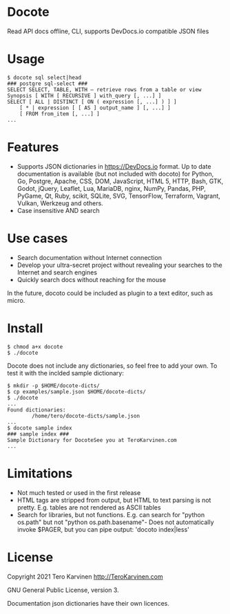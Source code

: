 # Docote

Read API docs offline, CLI, supports DevDocs.io compatible JSON files

# Usage

	$ docote sql select|head
	### postgre sql-select ###
	SELECT SELECT, TABLE, WITH — retrieve rows from a table or view   Synopsis [ WITH [ RECURSIVE ] with_query [, ...] ]
	SELECT [ ALL | DISTINCT [ ON ( expression [, ...] ) ] ]
	    [ * | expression [ [ AS ] output_name ] [, ...] ]
	    [ FROM from_item [, ...] ]
	...

# Features

- Supports JSON dictionaries in https://DevDocs.io format. Up to date documentation is available (but not included with docoto) for Python, Go, Postgre, Apache, CSS, DOM, JavaScript, HTML 5, HTTP, Bash, GTK, Godot, jQuery, Leaflet, Lua, MariaDB, nginx, NumPy, Pandas, PHP, PyGame, Qt, Ruby, scikit, SQLite, SVG, TensorFlow, Terraform, Vagrant, Vulkan, Werkzeug and others. 
- Case insensitive AND search

# Use cases

- Search documentation without Internet connection
- Develop your ultra-secret project without revealing your searches to the Internet and search engines
- Quickly search docs without reaching for the mouse

In the future, docoto could be included as plugin to a text editor, such as micro. 

# Install

	$ chmod a+x docote
	$ ./docote

Docote does not include any dictionaries, so feel free to add your own. To test it with the inclded sample dictionary:

	$ mkdir -p $HOME/docote-dicts/
	$ cp examples/sample.json $HOME/docote-dicts/
	$ ./docote
	...
	Found dictionaries:
	        /home/tero/docote-dicts/sample.json
	...
	$ docote sample index
	### sample index ###
	Sample Dictionary for DocoteSee you at TeroKarvinen.com
	...

# Limitations

- Not much tested or used in the first release
- HTML tags are stripped from output, but HTML to text parsing is not pretty. E.g. tables are not rendered as ASCII tables
- Search for libraries, but not functions. E.g. can search for "python os.path" but not "python os.path.basename"- Does not automatically invoke $PAGER, but you can pipe output: 'docoto index|less'

# License

Copyright 2021 Tero Karvinen http://TeroKarvinen.com

GNU General Public License, version 3. 

Documentation json dictionaries have their own licences. 
